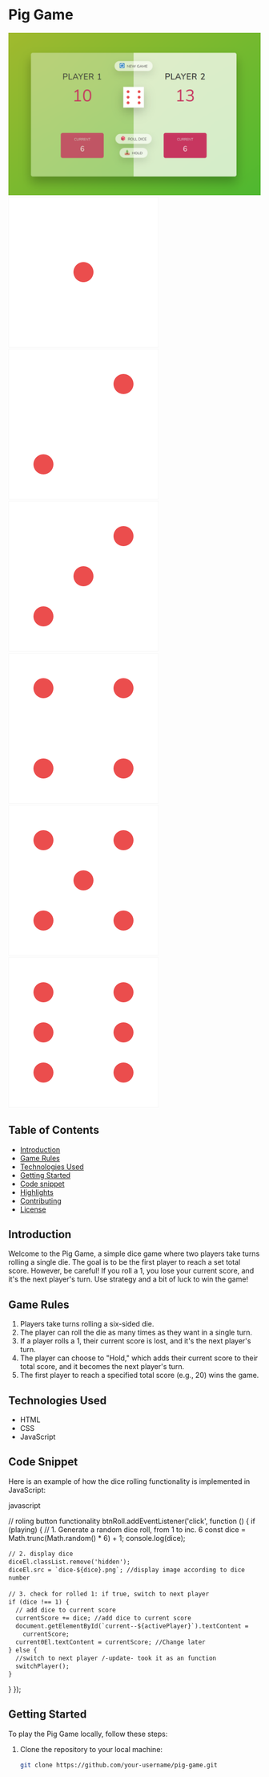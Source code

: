 # Pig Game

<img src="assets/gameplay.png" alt="screenshot" width="700">
<img src="assets/dice-1.png"><img src="assets/dice-2.png"><img src="assets/dice-3.png"><img src="assets/dice-4.png"><img src="assets/dice-5.png"><img src="assets/dice-6.png">

## Table of Contents

- [Introduction](#introduction)
- [Game Rules](#game-rules)
- [Technologies Used](#technologies-used)
- [Getting Started](#getting-started)
- [Code snippet](#Technologies-Used)
- [Highlights](#highlights)
- [Contributing](#contributing)
- [License](#license)

## Introduction

Welcome to the Pig Game, a simple dice game where two players take turns rolling a single die. The goal is to be the first player to reach a set total score. However, be careful! If you roll a 1, you lose your current score, and it's the next player's turn. Use strategy and a bit of luck to win the game!

## Game Rules

1. Players take turns rolling a six-sided die.
2. The player can roll the die as many times as they want in a single turn.
3. If a player rolls a 1, their current score is lost, and it's the next player's turn.
4. The player can choose to "Hold," which adds their current score to their total score, and it becomes the next player's turn.
5. The first player to reach a specified total score (e.g., 20) wins the game.

## Technologies Used

- HTML
- CSS
- JavaScript

## Code Snippet

Here is an example of how the dice rolling functionality is implemented in JavaScript:

javascript

// roling button functionality
btnRoll.addEventListener('click', function () {
  if (playing) {
    // 1. Generate a random dice roll, from 1 to inc. 6
    const dice = Math.trunc(Math.random() * 6) + 1;
    console.log(dice);

    // 2. display dice
    diceEl.classList.remove('hidden');
    diceEl.src = `dice-${dice}.png`; //display image according to dice number

    // 3. check for rolled 1: if true, switch to next player
    if (dice !== 1) {
      // add dice to current score
      currentScore += dice; //add dice to current score
      document.getElementById(`current--${activePlayer}`).textContent =
        currentScore;
      current0El.textContent = currentScore; //Change later
    } else {
      //switch to next player /-update- took it as an function
      switchPlayer();
    }
  }
});

## Getting Started

To play the Pig Game locally, follow these steps:

1. Clone the repository to your local machine:

   ```bash
   git clone https://github.com/your-username/pig-game.git
